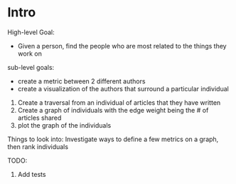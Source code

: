 # Intro

High-level Goal:
- Given a person, find the people who are most related to the things they work on

sub-level goals:
- create a metric between 2 different authors
- create a visualization of the authors that surround a particular individual

1. Create a traversal from an individual of articles that they have written
2. Create a graph of individuals with the edge weight being the # of articles shared
3. plot the graph of the individuals

Things to look into: 
    Investigate ways to define a few metrics on a graph, then rank individuals


TODO:
1. Add tests
